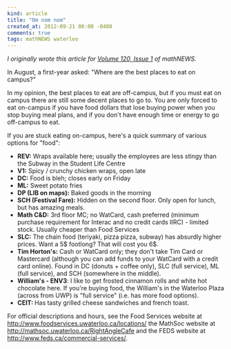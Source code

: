 ```yaml
---
kind: article
title: "Om nom nom"
created_at: 2012-09-21 08:00 -0400
comments: true
tags: mathNEWS waterloo
---
```


_I originally wrote this article for
[Volume 120, Issue 1](http://mathnews.uwaterloo.ca/wordpress/?p=3924)
of mathNEWS._

In August, a first-year asked: "Where are the best places to eat on campus?"

In my opinion, the best places to eat are off-campus,  but if you must eat on campus there are still some decent places to go to. You are only forced to eat on-campus if you have food dollars that lose buying power when you stop buying meal plans, and if you don't have enough time or energy to go off-campus to eat.

If you are stuck eating on-campus, here's a quick summary of various options for "food":

 * <strong>REV:</strong> Wraps available here; usually the employees are less stingy than the Subway in the Student Life Centre
 * <strong>V1:</strong> Spicy / crunchy chicken wraps, open late
 * <strong>DC:</strong> Food is bleh; closes early on Friday
 * <strong>ML:</strong> Sweet potato fries
 * <strong>DP (LIB on maps):</strong> Baked goods in the morning
 * <strong>SCH (Festival Fare):</strong> Hidden on the second floor. Only open for lunch, but has amazing meals.
 * <strong>Math C&amp;D:</strong> 3rd floor MC; no WatCard, cash preferred (minimum purchase requirement for Interac and no credit cards IIRC) - limited stock. Usually cheaper than Food Services
 * <strong>SLC:</strong> The chain food (teriyaki, pizza pizza, subway) has absurdly higher prices. Want a 5$ footlong? That will cost you 6$.
 * <strong>Tim Horton's:</strong> Cash or WatCard only; they don't take Tim Card or Mastercard (although you can add funds to your WatCard with a credit card online). Found in DC (donuts + coffee only), SLC (full service), ML (full service), and SCH (somewhere in the middle).
 * <strong>William's - ENV3</strong>: I like to get frosted cinnamon rolls and white hot chocolate here. If you're buying food, the William's in the Waterloo Plaza (across from UWP) is "full service" (i.e. has more food options).
 * <strong>CEIT: </strong>Has tasty grilled cheese sandwiches and french toast.

For official descriptions and hours, see the Food Services website at <a href="http://www.foodservices.uwaterloo.ca/locations/">http://www.foodservices.uwaterloo.ca/locations/</a> the MathSoc website at <a href="http://mathsoc.uwaterloo.ca/RightAngleCafe">http://mathsoc.uwaterloo.ca/RightAngleCafe</a> and the FEDS website at <a href="http://www.feds.ca/commercial-services/">http://www.feds.ca/commercial-services/</a>.

